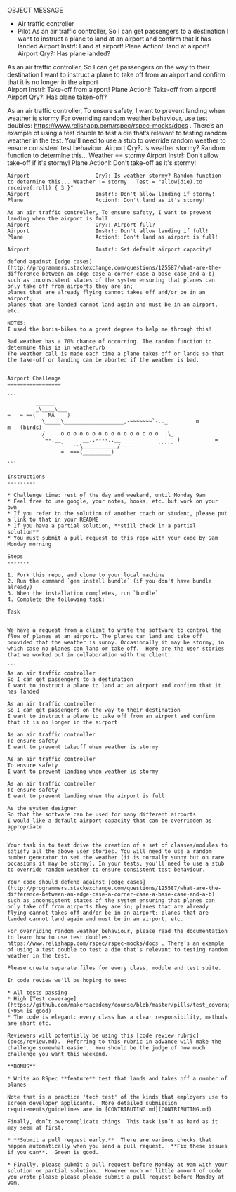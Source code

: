
OBJECT	                    MESSAGE
+ Air traffic controller
+ Pilot
As an air traffic controller, So I can get passengers to a destination 
I want to instruct a plane to land at an airport and confirm that it has landed
Airport	                    Instr!: Land at airport!
Plane                       Action!: land at airport!
Airport	                    Qry?: Has plane landed?

As an air traffic controller, So I can get passengers on the way to their destination 
I want to instruct a plane to take off from an airport and confirm that it is no longer in the airport	
Airport 	                Instr!: Take-off from airport!
Plane                       Action!: Take-off from airport!
Airport	                    Qry?: Has plane taken-off?

As an air traffic controller, To ensure safety, I want to prevent landing when weather is stormy
For overriding random weather behaviour, use test doubles: https://www.relishapp.com/rspec/rspec-mocks/docs . There’s an example of using a test double to test a die that’s relevant to testing random weather in the test.
You'll need to use a stub to override random weather to ensure consistent test behaviour.
Airport	                    Qry?: Is weather stormy? Random function to determine this... Weather == stormy
Airport	                    Instr!: Don't allow take-off if it's stormy!
Plane                       Action!: Don't take-off as it's stormy!
~~~
Airport	                    Qry?: Is weather stormy? Random function to determine this... Weather != stormy   Test = "allow(die).to receive(:roll) { 3 }"
Airport	                    Instr!: Don't allow landing if stormy!
Plane	                    Action!: Don't land as it's stormy!

As an air traffic controller, To ensure safety, I want to prevent landing when the airport is full 	
Airport	                    Qry?: Airport full?
Airport	                    Instr!: Don't allow landing if full!
Plane                       Action!: Don't land as airport is full!
	
Airport	                    Instr!: Set default airport capacity!

defend against [edge cases](http://programmers.stackexchange.com/questions/125587/what-are-the-difference-between-an-edge-case-a-corner-case-a-base-case-and-a-b) 
such as inconsistent states of the system ensuring that planes can only take off from airports they are in; 
planes that are already flying cannot takes off and/or be in an airport; 
planes that are landed cannot land again and must be in an airport, etc.

NOTES:
I used the boris-bikes to a great degree to help me through this!

Bad weather has a 70% chance of occurring. The random function to determine this is in weather.rb
The weather call is made each time a plane takes off or lands so that 
the take-off or landing can be aborted if the weather is bad.


Airport Challenge
=================

```
         ______
         _\____\___
=   = ==(____MA____)
           \_____\___________________,-~~~~~~~`-.._         m          m   (birds)
           /     o o o o o o o o o o o o o o o o  |\_
           `~-.__       __..----..__                  )           =
                 `---~~\___________/------------`````
                 =  ===(_________)

```

Instructions
---------

* Challenge time: rest of the day and weekend, until Monday 9am
* Feel free to use google, your notes, books, etc. but work on your own
* If you refer to the solution of another coach or student, please put a link to that in your README
* If you have a partial solution, **still check in a partial solution**
* You must submit a pull request to this repo with your code by 9am Monday morning

Steps
-------

1. Fork this repo, and clone to your local machine
2. Run the command `gem install bundle` (if you don't have bundle already)
3. When the installation completes, run `bundle`
4. Complete the following task:

Task
-----

We have a request from a client to write the software to control the flow of planes at an airport. The planes can land and take off provided that the weather is sunny. Occasionally it may be stormy, in which case no planes can land or take off.  Here are the user stories that we worked out in collaboration with the client:

```
As an air traffic controller 
So I can get passengers to a destination 
I want to instruct a plane to land at an airport and confirm that it has landed 

As an air traffic controller 
So I can get passengers on the way to their destination 
I want to instruct a plane to take off from an airport and confirm that it is no longer in the airport

As an air traffic controller 
To ensure safety 
I want to prevent takeoff when weather is stormy 

As an air traffic controller 
To ensure safety 
I want to prevent landing when weather is stormy 

As an air traffic controller 
To ensure safety 
I want to prevent landing when the airport is full 

As the system designer
So that the software can be used for many different airports
I would like a default airport capacity that can be overridden as appropriate
```

Your task is to test drive the creation of a set of classes/modules to satisfy all the above user stories. You will need to use a random number generator to set the weather (it is normally sunny but on rare occasions it may be stormy). In your tests, you'll need to use a stub to override random weather to ensure consistent test behaviour.

Your code should defend against [edge cases](http://programmers.stackexchange.com/questions/125587/what-are-the-difference-between-an-edge-case-a-corner-case-a-base-case-and-a-b) such as inconsistent states of the system ensuring that planes can only take off from airports they are in; planes that are already flying cannot takes off and/or be in an airport; planes that are landed cannot land again and must be in an airport, etc.

For overriding random weather behaviour, please read the documentation to learn how to use test doubles: https://www.relishapp.com/rspec/rspec-mocks/docs . There’s an example of using a test double to test a die that’s relevant to testing random weather in the test.

Please create separate files for every class, module and test suite.

In code review we'll be hoping to see:

* All tests passing
* High [Test coverage](https://github.com/makersacademy/course/blob/master/pills/test_coverage.md) (>95% is good)
* The code is elegant: every class has a clear responsibility, methods are short etc. 

Reviewers will potentially be using this [code review rubric](docs/review.md).  Referring to this rubric in advance will make the challenge somewhat easier.  You should be the judge of how much challenge you want this weekend.

**BONUS**

* Write an RSpec **feature** test that lands and takes off a number of planes

Note that is a practice 'tech test' of the kinds that employers use to screen developer applicants.  More detailed submission requirements/guidelines are in [CONTRIBUTING.md](CONTRIBUTING.md)

Finally, don’t overcomplicate things. This task isn’t as hard as it may seem at first.

* **Submit a pull request early.**  There are various checks that happen automatically when you send a pull request.  **Fix these issues if you can**.  Green is good.

* Finally, please submit a pull request before Monday at 9am with your solution or partial solution.  However much or little amount of code you wrote please please please submit a pull request before Monday at 9am.

